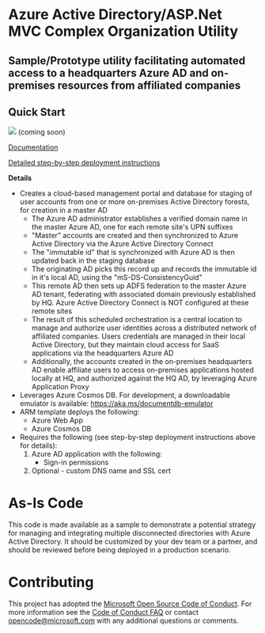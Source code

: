 # Azure Active Directory/ASP.Net MVC Complex Organization Utility
## Sample/Prototype utility facilitating automated access to a headquarters Azure AD and on-premises resources from affiliated companies
## Quick Start

<a href="#"><img src="http://azuredeploy.net/deploybutton.png"/></a> (coming soon)

[Documentation](./Help.md)

[Detailed step-by-step deployment instructions](./Setup.md)

__Details__
* Creates a cloud-based management portal and database for staging of user accounts from one or more on-premises Active Directory forests, for creation in a master AD
  * The Azure AD administrator establishes a verified domain name in the master Azure AD, one for each remote site's UPN suffixes
  * "Master" accounts are created and then synchronized to Azure Active Directory via the Azure Active Directory Connect
  * The "immutable id" that is synchronized with Azure AD is then updated back in the staging database
  * The originating AD picks this record up and records the immutable id in it's local AD, using the "mS-DS-ConsistencyGuid"
  * This remote AD then sets up ADFS federation to the master Azure AD tenant, federating with associated domain previously established by HQ. Azure Active Directory Connect is NOT configured at these remote sites
  * The result of this scheduled orchestration is a central location to manage and authorize user identities across a distributed network of affiliated companies. Users credentials are managed in their local Active Directory, but they maintain cloud access for SaaS applications via the headquarters Azure AD
  * Additionally, the accounts created in the on-premises headquarters AD enable affiliate users to access on-premises applications hosted locally at HQ, and authorized against the HQ AD, by leveraging Azure Application Proxy
* Leverages Azure Cosmos DB. For development, a downloadable emulator is available: https://aka.ms/documentdb-emulator
* ARM template deploys the following:
  * Azure Web App
  * Azure Cosmos DB
* Requires the following (see step-by-step deployment instructions above for details):
  1. Azure AD application with the following:
     * Sign-in permissions
  2. Optional - custom DNS name and SSL cert



# As-Is Code

This code is made available as a sample to demonstrate a potential strategy for managing and integrating multiple disconnected directories with Azure Active Directory. It should be customized by your dev team or a partner, and should be reviewed before being deployed in a production scenario.

# Contributing

This project has adopted the [Microsoft Open Source Code of Conduct](https://opensource.microsoft.com/codeofconduct/). For more information see the [Code of Conduct FAQ](https://opensource.microsoft.com/codeofconduct/faq/) or contact [opencode@microsoft.com](mailto:opencode@microsoft.com) with any additional questions or comments.
